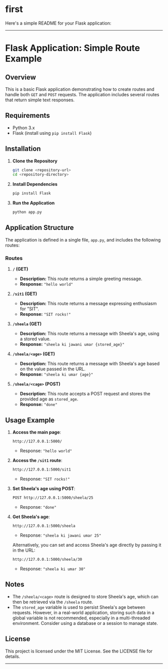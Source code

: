# first
Here's a simple README for your Flask application:

---

# Flask Application: Simple Route Example

## Overview
This is a basic Flask application demonstrating how to create routes and handle both `GET` and `POST` requests. The application includes several routes that return simple text responses.

## Requirements
- Python 3.x
- Flask (install using `pip install Flask`)

## Installation

1. **Clone the Repository**
    ```bash
    git clone <repository-url>
    cd <repository-directory>
    ```

2. **Install Dependencies**
    ```bash
    pip install Flask
    ```

3. **Run the Application**
    ```bash
    python app.py
    ```

## Application Structure
The application is defined in a single file, `app.py`, and includes the following routes:

### Routes

1. **`/` (GET)**

    - **Description:** This route returns a simple greeting message.
    - **Response:** `"hello world"`

2. **`/sit1` (GET)**

    - **Description:** This route returns a message expressing enthusiasm for "SIT".
    - **Response:** `"SIT rocks!"`

3. **`/sheela` (GET)**

    - **Description:** This route returns a message with Sheela's age, using a stored value.
    - **Response:** `"sheela ki jawani umar {stored_age}"`

4. **`/sheela/<age>` (GET)**

    - **Description:** This route returns a message with Sheela's age based on the value passed in the URL.
    - **Response:** `"sheela ki umar {age}"`

5. **`/sheela/<cage>` (POST)**

    - **Description:** This route accepts a POST request and stores the provided age as `stored_age`. 
    - **Response:** `"done"`

## Usage Example

1. **Access the main page**:
   ```
   http://127.0.0.1:5000/
   ```
   - Response: `"hello world"`

2. **Access the `/sit1` route**:
   ```
   http://127.0.0.1:5000/sit1
   ```
   - Response: `"SIT rocks!"`

3. **Set Sheela's age using POST**:
   ```
   POST http://127.0.0.1:5000/sheela/25
   ```
   - Response: `"done"`

4. **Get Sheela's age**:
   ```
   http://127.0.0.1:5000/sheela
   ```
   - Response: `"sheela ki jawani umar 25"`

   Alternatively, you can set and access Sheela's age directly by passing it in the URL:
   ```
   http://127.0.0.1:5000/sheela/30
   ```
   - Response: `"sheela ki umar 30"`

## Notes

- The `/sheela/<cage>` route is designed to store Sheela's age, which can then be retrieved via the `/sheela` route.
- The `stored_age` variable is used to persist Sheela's age between requests. However, in a real-world application, storing such data in a global variable is not recommended, especially in a multi-threaded environment. Consider using a database or a session to manage state.

## License
This project is licensed under the MIT License. See the LICENSE file for details.

---
